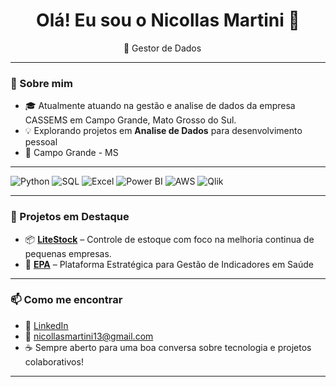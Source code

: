 <h1 align="center">Olá! Eu sou o Nicollas Martini 👋</h1>

<p align="center">
  🧠 Gestor de Dados &emsp; 
</p>

---

### 🚀 Sobre mim

- 🎓 Atualmente atuando na gestão e analise de dados da empresa CASSEMS em Campo Grande, Mato Grosso do Sul.
- 💡 Explorando projetos em **Analise de Dados** para desenvolvimento pessoal
- 📍 Campo Grande - MS

---

<p align="left">
  <img src="https://img.shields.io/badge/Python-3776AB?style=for-the-badge&logo=python&logoColor=white" alt="Python"/>
  <img src="https://img.shields.io/badge/SQL-003B57?style=for-the-badge&logo=postgresql&logoColor=white" alt="SQL"/>
  <img src="https://img.shields.io/badge/Microsoft_Excel-217346?style=for-the-badge&logo=microsoft-excel&logoColor=white" alt="Excel"/>
  <img src="https://img.shields.io/badge/Power_BI-F2C811?style=for-the-badge&logo=powerbi&logoColor=black" alt="Power BI"/>
  <img src="https://img.shields.io/badge/AWS-232F3E?style=for-the-badge&logo=amazon-aws&logoColor=white" alt="AWS"/>
  <img src="https://img.shields.io/badge/Qlik-009848?style=for-the-badge&logo=qlik&logoColor=white" alt="Qlik"/>
</p>

---

### 💼 Projetos em Destaque

- 📦 [**LiteStock**](https://github.com/nicollasmartini/LiteStock) – Controle de estoque com foco na melhoria continua de pequenas empresas.
- 🧠 [**EPA**](https://github.com/nicollasmartini/EPA) – Plataforma Estratégica para Gestão de Indicadores em Saúde

---

### 📫 Como me encontrar

- 💼 [LinkedIn](https://www.linkedin.com/in/nicollaslima)
- 📧 nicollasmartini13@gmail.com
- ☕ Sempre aberto para uma boa conversa sobre tecnologia e projetos colaborativos!

---

